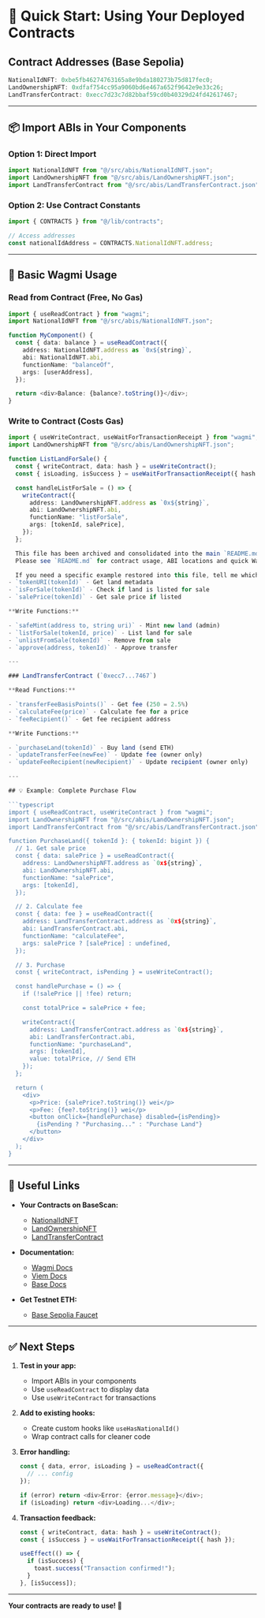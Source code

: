 # 🚀 Quick Start: Using Your Deployed Contracts

## Contract Addresses (Base Sepolia)

```typescript
NationalIdNFT: 0xbe5fb46274763165a8e9bda180273b75d817fec0;
LandOwnershipNFT: 0xdfaf754cc95a9060bd6e467a652f9642e9e33c26;
LandTransferContract: 0xecc7d23c7d82bbaf59cd0b40329d24fd42617467;
```

---

## 📦 Import ABIs in Your Components

### Option 1: Direct Import

```typescript
import NationalIdNFT from "@/src/abis/NationalIdNFT.json";
import LandOwnershipNFT from "@/src/abis/LandOwnershipNFT.json";
import LandTransferContract from "@/src/abis/LandTransferContract.json";
```

### Option 2: Use Contract Constants

```typescript
import { CONTRACTS } from "@/lib/contracts";

// Access addresses
const nationalIdAddress = CONTRACTS.NationalIdNFT.address;
```

---

## 🔧 Basic Wagmi Usage

### Read from Contract (Free, No Gas)

```typescript
import { useReadContract } from "wagmi";
import NationalIdNFT from "@/src/abis/NationalIdNFT.json";

function MyComponent() {
  const { data: balance } = useReadContract({
    address: NationalIdNFT.address as `0x${string}`,
    abi: NationalIdNFT.abi,
    functionName: "balanceOf",
    args: [userAddress],
  });

  return <div>Balance: {balance?.toString()}</div>;
}
```

### Write to Contract (Costs Gas)

````typescript
import { useWriteContract, useWaitForTransactionReceipt } from "wagmi";
import LandOwnershipNFT from "@/src/abis/LandOwnershipNFT.json";

function ListLandForSale() {
  const { writeContract, data: hash } = useWriteContract();
  const { isLoading, isSuccess } = useWaitForTransactionReceipt({ hash });

  const handleListForSale = () => {
    writeContract({
      address: LandOwnershipNFT.address as `0x${string}`,
      abi: LandOwnershipNFT.abi,
      functionName: "listForSale",
      args: [tokenId, salePrice],
    });
  };

  This file has been archived and consolidated into the main `README.md` at the repository root.
  Please see `README.md` for contract usage, ABI locations and quick Wagmi examples.

  If you need a specific example restored into this file, tell me which section and I'll add it back.
- `tokenURI(tokenId)` - Get land metadata
- `isForSale(tokenId)` - Check if land is listed for sale
- `salePrice(tokenId)` - Get sale price if listed

**Write Functions:**

- `safeMint(address to, string uri)` - Mint new land (admin)
- `listForSale(tokenId, price)` - List land for sale
- `unlistFromSale(tokenId)` - Remove from sale
- `approve(address, tokenId)` - Approve transfer

---

### LandTransferContract (`0xecc7...7467`)

**Read Functions:**

- `transferFeeBasisPoints()` - Get fee (250 = 2.5%)
- `calculateFee(price)` - Calculate fee for a price
- `feeRecipient()` - Get fee recipient address

**Write Functions:**

- `purchaseLand(tokenId)` - Buy land (send ETH)
- `updateTransferFee(newFee)` - Update fee (owner only)
- `updateFeeRecipient(newRecipient)` - Update recipient (owner only)

---

## 💡 Example: Complete Purchase Flow

```typescript
import { useReadContract, useWriteContract } from "wagmi";
import LandOwnershipNFT from "@/src/abis/LandOwnershipNFT.json";
import LandTransferContract from "@/src/abis/LandTransferContract.json";

function PurchaseLand({ tokenId }: { tokenId: bigint }) {
  // 1. Get sale price
  const { data: salePrice } = useReadContract({
    address: LandOwnershipNFT.address as `0x${string}`,
    abi: LandOwnershipNFT.abi,
    functionName: "salePrice",
    args: [tokenId],
  });

  // 2. Calculate fee
  const { data: fee } = useReadContract({
    address: LandTransferContract.address as `0x${string}`,
    abi: LandTransferContract.abi,
    functionName: "calculateFee",
    args: salePrice ? [salePrice] : undefined,
  });

  // 3. Purchase
  const { writeContract, isPending } = useWriteContract();

  const handlePurchase = () => {
    if (!salePrice || !fee) return;

    const totalPrice = salePrice + fee;

    writeContract({
      address: LandTransferContract.address as `0x${string}`,
      abi: LandTransferContract.abi,
      functionName: "purchaseLand",
      args: [tokenId],
      value: totalPrice, // Send ETH
    });
  };

  return (
    <div>
      <p>Price: {salePrice?.toString()} wei</p>
      <p>Fee: {fee?.toString()} wei</p>
      <button onClick={handlePurchase} disabled={isPending}>
        {isPending ? "Purchasing..." : "Purchase Land"}
      </button>
    </div>
  );
}
````

---

## 🔗 Useful Links

- **Your Contracts on BaseScan:**

  - [NationalIdNFT](https://sepolia.basescan.org/address/0xbe5fb46274763165a8e9bda180273b75d817fec0)
  - [LandOwnershipNFT](https://sepolia.basescan.org/address/0xdfaf754cc95a9060bd6e467a652f9642e9e33c26)
  - [LandTransferContract](https://sepolia.basescan.org/address/0xecc7d23c7d82bbaf59cd0b40329d24fd42617467)

- **Documentation:**

  - [Wagmi Docs](https://wagmi.sh)
  - [Viem Docs](https://viem.sh)
  - [Base Docs](https://docs.base.org)

- **Get Testnet ETH:**
  - [Base Sepolia Faucet](https://www.coinbase.com/faucets/base-ethereum-goerli-faucet)

---

## ✅ Next Steps

1. **Test in your app:**

   - Import ABIs in your components
   - Use `useReadContract` to display data
   - Use `useWriteContract` for transactions

2. **Add to existing hooks:**

   - Create custom hooks like `useHasNationalId()`
   - Wrap contract calls for cleaner code

3. **Error handling:**

   ```typescript
   const { data, error, isLoading } = useReadContract({
     // ... config
   });

   if (error) return <div>Error: {error.message}</div>;
   if (isLoading) return <div>Loading...</div>;
   ```

4. **Transaction feedback:**

   ```typescript
   const { writeContract, data: hash } = useWriteContract();
   const { isSuccess } = useWaitForTransactionReceipt({ hash });

   useEffect(() => {
     if (isSuccess) {
       toast.success("Transaction confirmed!");
     }
   }, [isSuccess]);
   ```

---

**Your contracts are ready to use! 🎉**
